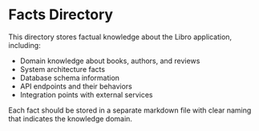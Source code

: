 # Facts Directory

This directory stores factual knowledge about the Libro application, including:

- Domain knowledge about books, authors, and reviews
- System architecture facts
- Database schema information
- API endpoints and their behaviors
- Integration points with external services

Each fact should be stored in a separate markdown file with clear naming that indicates the knowledge domain.
